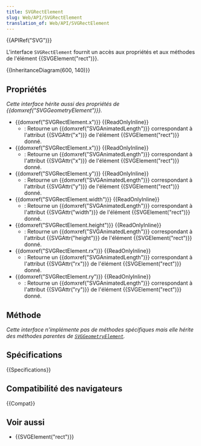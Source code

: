```yaml
---
title: SVGRectElement
slug: Web/API/SVGRectElement
translation_of: Web/API/SVGRectElement
---
```


{{APIRef("SVG")}}

L'interface `SVGRectElement` fournit un accès aux propriétés et aux méthodes de l'élément {{SVGElement("rect")}}.

{{InheritanceDiagram(600, 140)}}

## Propriétés

_Cette interface hérite aussi des propriétés de_ _{{domxref("SVGGeometryElement")}}._

- {{domxref("SVGRectElement.x")}} {{ReadOnlyInline}}
  - : Retourne un {{domxref("SVGAnimatedLength")}} correspondant à l'attribut {{SVGAttr("x")}} de l'élément {{SVGElement("rect")}} donné.
- {{domxref("SVGRectElement.x")}} {{ReadOnlyInline}}
  - : Retourne un {{domxref("SVGAnimatedLength")}}  correspondant à l'attribut {{SVGAttr("x")}} de l'élément {{SVGElement("rect")}} donné.
- {{domxref("SVGRectElement.y")}} {{ReadOnlyInline}}
  - : Retourne un {{domxref("SVGAnimatedLength")}} correspondant à l'attribut {{SVGAttr("y")}} de l'élément {{SVGElement("rect")}} donné.
- {{domxref("SVGRectElement.width")}} {{ReadOnlyInline}}
  - : Retourne un {{domxref("SVGAnimatedLength")}} correspondant à l'attribut {{SVGAttr("width")}} de l'élément {{SVGElement("rect")}} donné.
- {{domxref("SVGRectElement.height")}} {{ReadOnlyInline}}
  - : Retourne un {{domxref("SVGAnimatedLength")}} correspondant à l'attribut {{SVGAttr("height")}} de l'élément {{SVGElement("rect")}} donné.
- {{domxref("SVGRectElement.rx")}} {{ReadOnlyInline}}
  - : Retourne un {{domxref("SVGAnimatedLength")}} correspondant à l'attribut {{SVGAttr("rx")}} de l'élément {{SVGElement("rect")}} donné.
- {{domxref("SVGRectElement.ry")}} {{ReadOnlyInline}}
  - : Retourne un {{domxref("SVGAnimatedLength")}} correspondant à l'attribut {{SVGAttr("ry")}} de l'élément {{SVGElement("rect")}} donné.

## Méthode

*Cette interface n'implémente pas de méthodes spécifiques mais elle hérite des méthodes parentes de [`SVGGeometryElement`](/fr/docs/Web/API/SVGGeometryElement).*

## Spécifications

{{Specifications}}

## Compatibilité des navigateurs

{{Compat}}

## Voir aussi

- {{SVGElement("rect")}}
